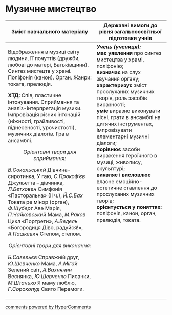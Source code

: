 <div id="hypercomments_widget" class="js-hypercomments-widget invisible"></div>

Музичне мистецтво
=============================================

<table>
<thead>
  <tr>
    <th width="55%" align="center">Зміст навчального матеріалу</th>
    <th width="45%" align="center">Державні вимоги до рівня загальноосвітньої підготовки учнів</th>
  </tr>
</thead>
<tbody>
  <tr>
    <td width="55%" style="vertical-align:top !important;">
<p>Відображення в музиці світу людини, її почуттів (дружби, любові до матері, Батьківщини). Синтез мистецтв у храмі. Поліфонія (канон). Орган. Жанри: токата, прелюдія.</p>
<p><b>ХТД:</b> Спів, пластичне інтонування. Сприймання та аналіз-інтерпретація музики. Імпровізація різних інтонацій (ніжності, грайливості, піднесеності, урочистості), музичних діалогів. Гра в ансамблі.</p>
<center><i>Орієнтовні твори для сприймання:</i></center>
<p><i>В.Сокальський</i> Дівчина-сиротинка, У гаю, <i>С.Прокоф’єв</i> Джульєтта – дівчинка, <i>Л.Бетховен</i> Симфонія «Пасторальна» (ІІ ч.), <i>Й.С.Бах</i> Токата ре мінор (орган), <i>Ф.Шуберт</i> Аве Марія, <i>П.Чайковський</i> Мама, <i>М.Раков</i> Цикл «Портрети», <i>А.Ведель</i> «Богородиця Діво, радуйся!», <i>А.Пашкевич</i> Степом, степом.</p>
<center><i>Орієнтовні твори для виконання:</i></center>
<p><i>Б.Савельєв</i> Справжній друг, <i>Ю.Шевченко</i> Мама, <i>А.Мігай</i> Зелений світ, <i>А.Вахнянин</i> Веснянка, <i>Ю.Шевченко</i> Писанки, <i>М.Штанько</i> Я маму люблю, <i>Г.Сорокопуд</i> Свято Перемоги.</p>
	</td>
<td width="45%" style="vertical-align:top !important;"><b><i>Учень (учениця):</i></b><br>
<b>має уявлення</b> про синтез мистецтва у храмі, поліфонію;<br>
<b>визначає</b> на слух звучання органу;<br>
<b>характеризує</b> зміст прослуханих музичних творів, роль засобів виразності;<br>
<b>уміє</b> виразно виконувати пісні, грати в ансамблі на дитячих інструментах, імпровізувати елементарні музичні діалоги;<br>
<b>порівнює</b> засоби вираження героїчного в музиці, живопису, скульптурі;<br>
<b>виявляє і висловлює</b> власне емоційно-естетичне ставлення до прослуханих музичних творів;<br>
<b>орієнтується у поняттях:</b> поліфонія, канон, орган, прелюдія, токата.<br>
</td>
	</tr>
</tbody>
</table>

<div class="js-hypercomments-container">
<a href="http://hypercomments.com" class="hc-link" title="comments widget">comments powered by HyperComments</a>
</div>
